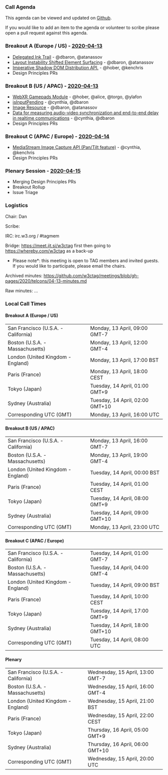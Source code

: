 ### Call Agenda

This agenda can be viewed and updated on [Github](https://github.com/w3ctag/meetings/blob/gh-pages/2020/telcons/04-13-agenda.md).

If you would like to add an item to the agenda or volunteer to scribe please open a pull request against this agenda.

### Breakout A (Europe / US) - [2020-04-13](https://www.timeanddate.com/worldclock/converter.html?iso=20200413T160000&p1=224&p2=43&p3=136&p4=195&p5=248&p6=240)

* [Delegated Ink Trail](https://github.com/w3ctag/design-reviews/issues/473) - @dbaron, @atanassov
* [Layout Instability Shifted Element Surfacing](https://github.com/w3ctag/design-reviews/issues/485) - @dbaron, @atanassov
* [Imperative Shadow DOM Distribution API.](https://github.com/w3ctag/design-reviews/issues/486) - @hober, @kenchris
* Design Principles PRs


### Breakout B (US / APAC) - [2020-04-13](https://www.timeanddate.com/worldclock/converter.html?iso=20200413T230000&p1=224&p2=43&p3=136&p4=195&p5=248&p6=240)

* [WebXR Gamepads Module](https://github.com/w3ctag/design-reviews/issues/430) - @hober, @alice, @torgo, @ylafon
* [isInputPending](https://github.com/w3ctag/design-reviews/issues/475) - @cynthia, @dbaron
* [Image Resource](https://github.com/w3ctag/design-reviews/issues/490) - @dbaron, @atanassov
* [Data for measuring audio-video synchronization and end-to-end delay in realtime communications](https://github.com/w3ctag/design-reviews/issues/493) - @cynthia, @dbaron
* Design Principles PRs


### Breakout C (APAC / Europe) - [2020-04-14](https://www.timeanddate.com/worldclock/converter.html?iso=20200414T080000&p1=224&p2=43&p3=136&p4=195&p5=248&p6=240)

* [MediaStream Image Capture API (Pan/Tilt feature)](https://github.com/w3ctag/design-reviews/issues/358) - @cynthia, @kenchris
* Design Principles PRs

### Plenary Session - [2020-04-15](https://www.timeanddate.com/worldclock/converter.html?iso=20200415T200000&p1=224&p2=43&p3=136&p4=195&p5=248&p6=240)

* Merging Design Principles PRs
* Breakout Rollup
* Issue Triage

### Logistics

Chair: Dan

Scribe:

IRC: irc.w3.org / #tagmem

Bridge: https://meet.jit.si/w3ctag first then going to https://whereby.com/w3ctag as a back-up

* Please note*: this meeting is open to TAG members and invited guests. If you would like to participate, please email the chairs.

Archived minutes: https://github.com/w3ctag/meetings/blob/gh-pages/2020/telcons/04-13-minutes.md

Raw minutes: ...


### Local Call Times

#### Breakout A (Europe / US)

<table>
<tr><td> San Francisco (U.S.A. - California) <td> Monday, 13 April, 09:00 GMT-7</td></tr>
<tr><td> Boston (U.S.A. - Massachusetts) <td> Monday, 13 April, 12:00 GMT-4</td></tr>
<tr><td> London (United Kingdom - England) <td> Monday, 13 April, 17:00 BST</td></tr>
<tr><td> Paris (France) <td> Monday, 13 April, 18:00 CEST</td></tr>
<tr><td> Tokyo (Japan) <td> Tuesday, 14 April, 01:00 GMT+9</td></tr>
<tr><td> Sydney (Australia) <td> Tuesday, 14 April, 02:00 GMT+10</td></tr>
<tr><td> Corresponding UTC (GMT) <td> Monday, 13 April, 16:00 UTC</td></tr>
</table>

#### Breakout B (US / APAC)

<table>
<tr><td> San Francisco (U.S.A. - California) <td> Monday, 13 April, 16:00 GMT-7</td></tr>
<tr><td> Boston (U.S.A. - Massachusetts) <td> Monday, 13 April, 19:00 GMT-4</td></tr>
<tr><td> London (United Kingdom - England) <td> Tuesday, 14 April, 00:00 BST</td></tr>
<tr><td> Paris (France) <td> Tuesday, 14 April, 01:00 CEST</td></tr>
<tr><td> Tokyo (Japan) <td> Tuesday, 14 April, 08:00 GMT+9</td></tr>
<tr><td> Sydney (Australia) <td> Tuesday, 14 April, 09:00 GMT+10</td></tr>
<tr><td> Corresponding UTC (GMT) <td> Monday, 13 April, 23:00 UTC</td></tr>
</table>

#### Breakout C (APAC / Europe)

<table>
<tr><td> San Francisco (U.S.A. - California) <td> Tuesday, 14 April, 01:00 GMT-7</td></tr>
<tr><td> Boston (U.S.A. - Massachusetts) <td> Tuesday, 14 April, 04:00 GMT-4</td></tr>
<tr><td> London (United Kingdom - England) <td> Tuesday, 14 April, 09:00 BST</td></tr>
<tr><td> Paris (France) <td> Tuesday, 14 April, 10:00 CEST</td></tr>
<tr><td> Tokyo (Japan) <td> Tuesday, 14 April, 17:00 GMT+9</td></tr>
<tr><td> Sydney (Australia) <td> Tuesday, 14 April, 18:00 GMT+10</td></tr>
<tr><td> Corresponding UTC (GMT) <td> Tuesday, 14 April, 08:00 UTC</td></tr>
</table>

#### Plenary

<table>
<tr><td> San Francisco (U.S.A. - California) <td> Wednesday, 15 April, 13:00 GMT-7</td></tr>
<tr><td> Boston (U.S.A. - Massachusetts) <td> Wednesday, 15 April, 16:00 GMT-4</td></tr>
<tr><td> London (United Kingdom - England) <td> Wednesday, 15 April, 21:00 BST</td></tr>
<tr><td> Paris (France) <td> Wednesday, 15 April, 22:00 CEST</td></tr>
<tr><td> Tokyo (Japan) <td> Thursday, 16 April, 05:00 GMT+9</td></tr>
<tr><td> Sydney (Australia) <td> Thursday, 16 April, 06:00 GMT+10</td></tr>
<tr><td> Corresponding UTC (GMT) <td> Wednesday, 15 April, 20:00 UTC</td></tr>
</table>
